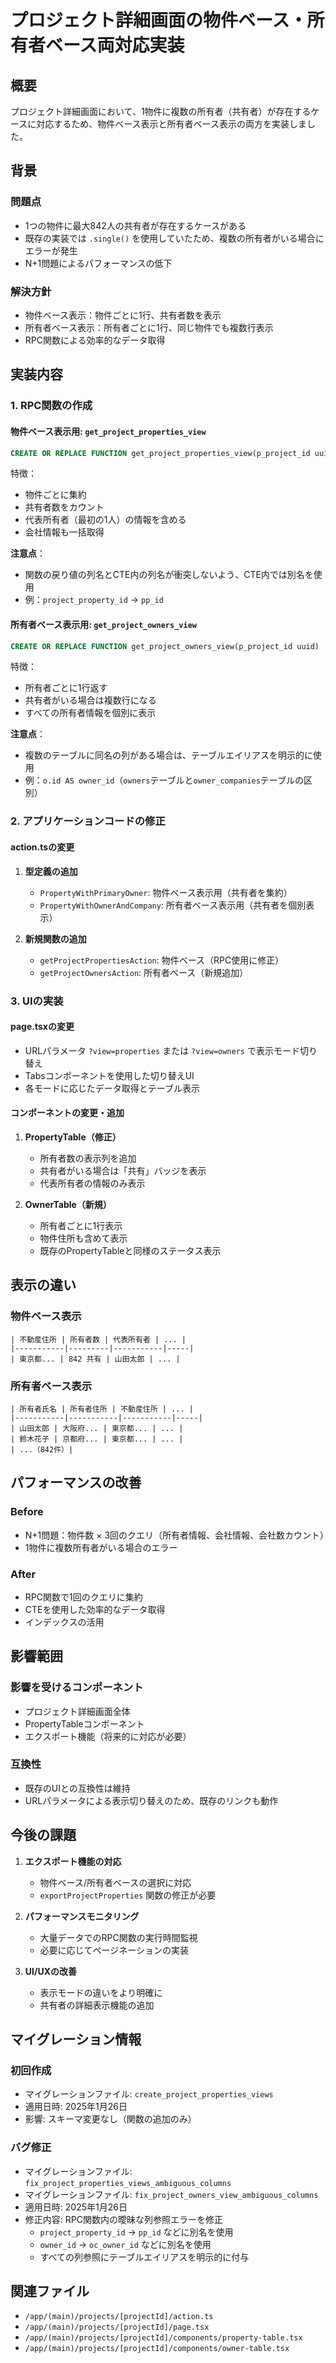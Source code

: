 # プロジェクト詳細画面の物件ベース・所有者ベース両対応実装

## 概要

プロジェクト詳細画面において、1物件に複数の所有者（共有者）が存在するケースに対応するため、物件ベース表示と所有者ベース表示の両方を実装しました。

## 背景

### 問題点
- 1つの物件に最大842人の共有者が存在するケースがある
- 既存の実装では `.single()` を使用していたため、複数の所有者がいる場合にエラーが発生
- N+1問題によるパフォーマンスの低下

### 解決方針
- 物件ベース表示：物件ごとに1行、共有者数を表示
- 所有者ベース表示：所有者ごとに1行、同じ物件でも複数行表示
- RPC関数による効率的なデータ取得

## 実装内容

### 1. RPC関数の作成

#### 物件ベース表示用: `get_project_properties_view`
```sql
CREATE OR REPLACE FUNCTION get_project_properties_view(p_project_id uuid)
```

特徴：
- 物件ごとに集約
- 共有者数をカウント
- 代表所有者（最初の1人）の情報を含める
- 会社情報も一括取得

**注意点**：
- 関数の戻り値の列名とCTE内の列名が衝突しないよう、CTE内では別名を使用
- 例：`project_property_id` → `pp_id`

#### 所有者ベース表示用: `get_project_owners_view`
```sql
CREATE OR REPLACE FUNCTION get_project_owners_view(p_project_id uuid)
```

特徴：
- 所有者ごとに1行返す
- 共有者がいる場合は複数行になる
- すべての所有者情報を個別に表示

**注意点**：
- 複数のテーブルに同名の列がある場合は、テーブルエイリアスを明示的に使用
- 例：`o.id AS owner_id`（`owners`テーブルと`owner_companies`テーブルの区別）

### 2. アプリケーションコードの修正

#### action.tsの変更

1. **型定義の追加**
   - `PropertyWithPrimaryOwner`: 物件ベース表示用（共有者を集約）
   - `PropertyWithOwnerAndCompany`: 所有者ベース表示用（共有者を個別表示）

2. **新規関数の追加**
   - `getProjectPropertiesAction`: 物件ベース（RPC使用に修正）
   - `getProjectOwnersAction`: 所有者ベース（新規追加）

### 3. UIの実装

#### page.tsxの変更
- URLパラメータ `?view=properties` または `?view=owners` で表示モード切り替え
- Tabsコンポーネントを使用した切り替えUI
- 各モードに応じたデータ取得とテーブル表示

#### コンポーネントの変更・追加

1. **PropertyTable（修正）**
   - 所有者数の表示列を追加
   - 共有者がいる場合は「共有」バッジを表示
   - 代表所有者の情報のみ表示

2. **OwnerTable（新規）**
   - 所有者ごとに1行表示
   - 物件住所も含めて表示
   - 既存のPropertyTableと同様のステータス表示

## 表示の違い

### 物件ベース表示
```
| 不動産住所 | 所有者数 | 代表所有者 | ... |
|-----------|---------|-----------|-----|
| 東京都... | 842 共有 | 山田太郎 | ... |
```

### 所有者ベース表示
```
| 所有者氏名 | 所有者住所 | 不動産住所 | ... |
|-----------|-----------|-----------|-----|
| 山田太郎 | 大阪府... | 東京都... | ... |
| 鈴木花子 | 京都府... | 東京都... | ... |
| ...（842件）|
```

## パフォーマンスの改善

### Before
- N+1問題：物件数 × 3回のクエリ（所有者情報、会社情報、会社数カウント）
- 1物件に複数所有者がいる場合のエラー

### After
- RPC関数で1回のクエリに集約
- CTEを使用した効率的なデータ取得
- インデックスの活用

## 影響範囲

### 影響を受けるコンポーネント
- プロジェクト詳細画面全体
- PropertyTableコンポーネント
- エクスポート機能（将来的に対応が必要）

### 互換性
- 既存のUIとの互換性は維持
- URLパラメータによる表示切り替えのため、既存のリンクも動作

## 今後の課題

1. **エクスポート機能の対応**
   - 物件ベース/所有者ベースの選択に対応
   - `exportProjectProperties` 関数の修正が必要

2. **パフォーマンスモニタリング**
   - 大量データでのRPC関数の実行時間監視
   - 必要に応じてページネーションの実装

3. **UI/UXの改善**
   - 表示モードの違いをより明確に
   - 共有者の詳細表示機能の追加

## マイグレーション情報

### 初回作成
- マイグレーションファイル: `create_project_properties_views`
- 適用日時: 2025年1月26日
- 影響: スキーマ変更なし（関数の追加のみ）

### バグ修正
- マイグレーションファイル: `fix_project_properties_views_ambiguous_columns`
- マイグレーションファイル: `fix_project_owners_view_ambiguous_columns`
- 適用日時: 2025年1月26日
- 修正内容: RPC関数内の曖昧な列参照エラーを修正
  - `project_property_id` → `pp_id` などに別名を使用
  - `owner_id` → `oc_owner_id` などに別名を使用
  - すべての列参照にテーブルエイリアスを明示的に付与

## 関連ファイル

- `/app/(main)/projects/[projectId]/action.ts`
- `/app/(main)/projects/[projectId]/page.tsx`
- `/app/(main)/projects/[projectId]/components/property-table.tsx`
- `/app/(main)/projects/[projectId]/components/owner-table.tsx`